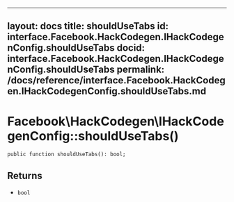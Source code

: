 
***

layout: docs
title: shouldUseTabs
id: interface.Facebook.HackCodegen.IHackCodegenConfig.shouldUseTabs
docid: interface.Facebook.HackCodegen.IHackCodegenConfig.shouldUseTabs
permalink: /docs/reference/interface.Facebook.HackCodegen.IHackCodegenConfig.shouldUseTabs.md
---







# Facebook\\HackCodegen\\IHackCodegenConfig::shouldUseTabs()




``` Hack
public function shouldUseTabs(): bool;
```




## Returns




+ ` bool `